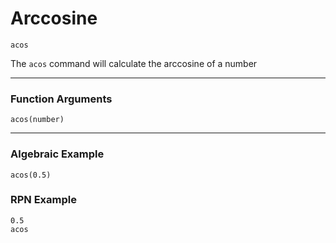 # Arccosine
`acos`

The `acos` command will calculate the arccosine of a number

----

### Function Arguments
```plaintext
acos(number)
```

----

### Algebraic Example
```plaintext
acos(0.5)
```

### RPN Example
```plaintext
0.5
acos
```
